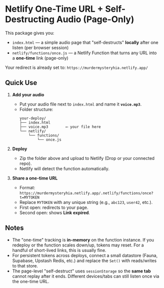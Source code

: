 # Netlify One-Time URL + Self-Destructing Audio (Page-Only)

This package gives you:
- `index.html` — a simple audio page that "self-destructs" **locally** after one listen (per browser session)
- `netlify/functions/once.js` — a Netlify Function that turns any URL into a **one-time** link (page-only)

Your redirect is already set to:
`https://murdermysteryhia.netlify.app/`

## Quick Use

1) **Add your audio**
   - Put your audio file next to `index.html` and name it **`voice.mp3`**.
   - Folder structure:
     ```
     your-deploy/
     ├── index.html
     ├── voice.mp3        ⟵ your file here
     └── netlify/
         └── functions/
             └── once.js
     ```

2) **Deploy**
   - Zip the folder above and upload to Netlify (Drop or your connected repo).
   - Netlify will detect the function automatically.

3) **Share a one-time URL**
   - Format: `https://murdermysteryhia.netlify.app/.netlify/functions/once?t=MYTOKEN`
   - Replace `MYTOKEN` with any unique string (e.g., `abc123`, `user42`, etc.).
   - First open: redirects to your page.
   - Second open: shows **Link expired**.

## Notes
- The "one-time" tracking is **in-memory** on the function instance. If you redeploy or the function scales down/up, tokens may reset. For a handful of short-lived links, this is usually fine.
- For persistent tokens across deploys, connect a small datastore (Fauna, Supabase, Upstash Redis, etc.) and replace the `Set()` with reads/writes to that store.
- The page-level "self-destruct" uses `sessionStorage` so the **same tab** cannot replay after it ends. Different devices/tabs can still listen once via the one-time URL.
